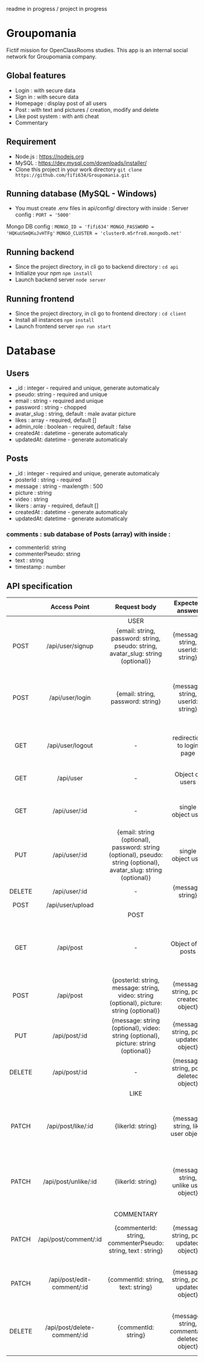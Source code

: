 readme in progress / project in progress

# Groupomania
Fictif mission for OpenClassRooms studies. This app is an internal social network for Groupomania company.

## Global features
* Login : with secure data
* Sign in : with secure data
* Homepage : display post of all users
* Post : with text and pictures / creation, modify and delete
* Like post system : with anti cheat
* Commentary

## Requirement
* Node.js : https://nodejs.org
* MySQL : https://dev.mysql.com/downloads/installer/
* Clone this project in your work directory
  `git clone https://github.com/fifi634/Groupomania.git`

## Running database (MySQL - Windows)
* You must create .env files in api/config/ directory with inside :
Server config :
`PORT = '5000'`

Mongo DB config :
`MONGO_ID = 'fifi634'`
`MONGO_PASSWORD = 'HQKuUSmQKuJvHTFg'`
`MONGO_CLUSTER = 'cluster0.m5rfro8.mongodb.net'`

## Running backend
* Since the project directory, in cli go to backend directory :
  `cd api`
* Initialize your npm
  `npm install`
* Launch backend server
  `node server`

## Running frontend
* Since the project directory, in cli go to frontend directory :
  `cd client`
* Install all instances
  `npm install`
* Launch frontend server
  `npn run start`


# Database

## Users
* _id : integer - required and unique, generate automaticaly
* pseudo: string - required and unique
* email : string - required and unique
* password : string - chopped
* avatar_slug : string, default : male avatar picture
* likes : array - required, default [] 
* admin_role : boolean - required, default : false
* createdAt : datetime - generate automaticaly
* updatedAt: datetime - generate automaticaly

## Posts
* _id : integer - required and unique, generate automaticaly
* posterId : string - required
* message : string - maxlength : 500
* picture : string
* video : string
* likers : array - required, default []
* createdAt : datetime - generate automaticaly
* updatedAt: datetime - generate automaticaly
### comments : sub database of Posts (array) with inside :
- commenterId: string
- commenterPseudo: string
- text : string
- timestamp : number


## API specification
|      | Access Point | Request body | Expected answer | Function |
| :--: | :----------: | :----------: | :-------------: | :------- |
|  |  | USER |  |  |
| POST | /api/user/signup | {email: string, password: string, pseudo: string, avatar_slug: string (optional)} | {message: string, userId: string} | password chopped, add user in database |
| POST | /api/user/login | {email: string, password: string} | {message: string, userId: string} | Check user id and password, decrypt password, create authentification token and add it in cookie. |
| GET | /api/user/logout | - | redirection to login page | Unset 'jwt' cookie (authentification token) |
| GET | /api/user | - | Object of users | Return an object with all users of database |
| GET | /api/user/:id | - | single object user | Return an object which contains a user searched by id |
| PUT | /api/user/:id | {email: string (optional), password: string (optional), pseudo: string (optional), avatar_slug: string (optional)} | single object user | Return an object which contains a user searched by id |
| DELETE | /api/user/:id | - | {message: string} | Erase user of database  |
| POST | /api/user/upload |  |  |  |
|  |  | POST |  |  |
| GET | /api/post | - | Object of all posts | return an object with all posts of database and rank them in descending creation date order |
| POST | /api/post | {posterId: string, message: string, video: string (optional), picture: string (optional)} | {message: string, post created object} | Create post in database |
| PUT | /api/post/:id | {message: string (optional), video: string (optional), picture: string (optional)} | {message: string, post updated object} | Update post |
| DELETE | /api/post/:id | - | {message: string, post deleted object} | Remove the post |
|  |  | LIKE |  |  |
| PATCH | /api/post/like/:id | {likerId: string} | {message: string, like user object} | Like post. Add likers id in likers array from post model and add post liked id in likes array from user model. |
| PATCH | /api/post/unlike/:id | {likerId: string} | {message: string, unlike user object} | Unlike post. Delete likers id in likers array from post and delete post liked id in likes array from user. |
|  |  | COMMENTARY |  |  |
| PATCH | /api/post/comment/:id | {commenterId: string, commenterPseudo: string, text : string} | {message: string, post updated object} | Add comment in post sub database (comment array in post model). |
| PATCH | /api/post/edit-comment/:id | {commentId: string, text: string} | {message: string, post updated object} | Update existing commentary in post sub database (comment array in post model). |
| DELETE | /api/post/delete-comment/:id | {commentId: string} | {message : string, commentary deleted object} | Erase commentary in post sub database (comment array in post model). |
